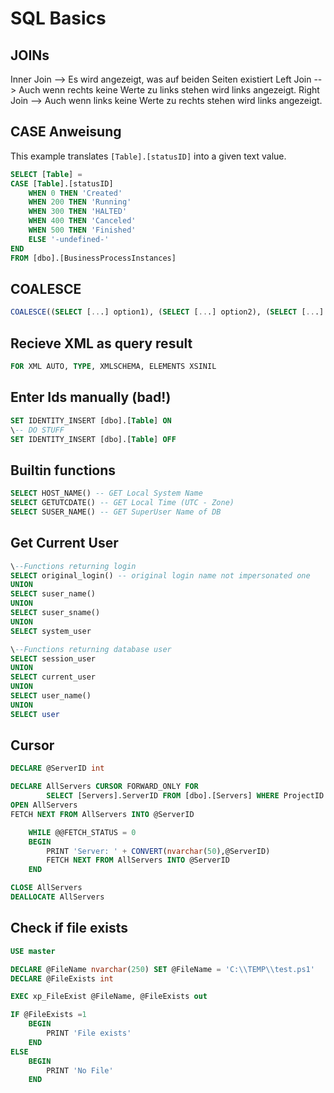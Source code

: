 # SQL Basics

## JOINs

Inner Join --> Es wird angezeigt, was auf beiden Seiten existiert
Left Join --> Auch wenn rechts keine Werte zu links stehen wird links angezeigt.
Right Join --> Auch wenn links keine Werte zu rechts stehen wird links angezeigt.

## CASE Anweisung

This example translates ```[Table].[statusID]``` into a given text value.

```SQL
SELECT [Table] =
CASE [Table].[statusID]
    WHEN 0 THEN 'Created'
    WHEN 200 THEN 'Running'
    WHEN 300 THEN 'HALTED'
    WHEN 400 THEN 'Canceled'
    WHEN 500 THEN 'Finished'
    ELSE '-undefined-'
END
FROM [dbo].[BusinessProcessInstances]
```

## COALESCE

```SQL
COALESCE((SELECT [...] option1), (SELECT [...] option2), (SELECT [...] option3))
```

## Recieve XML as query result

```SQL
FOR XML AUTO, TYPE, XMLSCHEMA, ELEMENTS XSINIL
```

## Enter Ids manually (bad!)

```SQL
SET IDENTITY_INSERT [dbo].[Table] ON
\-- DO STUFF
SET IDENTITY_INSERT [dbo].[Table] OFF
```

## Builtin functions

```SQL
SELECT HOST_NAME() -- GET Local System Name
SELECT GETUTCDATE() -- GET Local Time (UTC - Zone)
SELECT SUSER_NAME() -- GET SuperUser Name of DB
```

## Get Current User

```SQL
\--Functions returning login
SELECT original_login() -- original login name not impersonated one
UNION
SELECT suser_name()
UNION
SELECT suser_sname()
UNION
SELECT system_user
```

```SQL
\--Functions returning database user
SELECT session_user
UNION
SELECT current_user
UNION
SELECT user_name()
UNION
SELECT user
```

## Cursor

```SQL
DECLARE @ServerID int

DECLARE AllServers CURSOR FORWARD_ONLY FOR
		SELECT [Servers].ServerID FROM [dbo].[Servers] WHERE ProjectID = 1
OPEN AllServers
FETCH NEXT FROM AllServers INTO @ServerID

    WHILE @@FETCH_STATUS = 0
    BEGIN
    	PRINT 'Server: ' + CONVERT(nvarchar(50),@ServerID)
    	FETCH NEXT FROM AllServers INTO @ServerID  
    END

CLOSE AllServers
DEALLOCATE AllServers
```

## Check if file exists

```SQL
USE master

DECLARE @FileName nvarchar(250) SET @FileName = 'C:\\TEMP\\test.ps1'
DECLARE @FileExists int

EXEC xp_FileExist @FileName, @FileExists out

IF @FileExists =1
    BEGIN
        PRINT 'File exists'
    END
ELSE
    BEGIN
        PRINT 'No File'
    END
```
